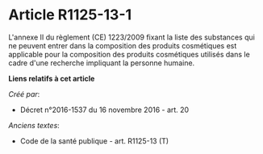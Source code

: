 # Article R1125-13-1

L'annexe II du règlement (CE) 1223/2009 fixant la liste des substances qui ne peuvent entrer dans la composition des produits
cosmétiques est applicable pour la composition des produits cosmétiques utilisés dans le cadre d'une recherche impliquant la
personne humaine.

**Liens relatifs à cet article**

_Créé par_:

  - Décret n°2016-1537 du 16 novembre 2016 - art. 20

_Anciens textes_:

  - Code de la santé publique - art. R1125-13 (T)
